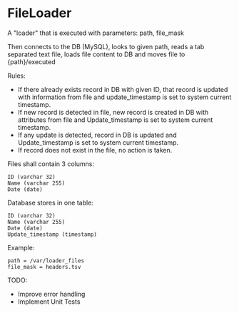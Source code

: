 
# FileLoader

A "loader" that is executed with parameters:
path, file_mask

Then connects to the DB (MySQL), looks to given path, reads a tab separated text file, loads file content to DB and moves file to {path}/executed

Rules:

- If there already exists record in DB with given ID, that record is updated with information from file and update_timestamp is set to system current timestamp.
- If new record is detected in file, new record is created in DB with attributes from file and Update_timestamp is set to system current timestamp.
- If any update is detected, record in DB is updated and Update_timestamp is set to system current timestamp.
- If record does not exist in the file, no action is taken.

Files shall contain 3 columns:

```
ID (varchar 32)
Name (varchar 255)
Date (date)
```

Database stores in one table:

```
ID (varchar 32)
Name (varchar 255)
Date (date)
Update_timestamp (timestamp)
```

Example:

```
path = /var/loader_files
file_mask = headers.tsv
```

TODO:
- Improve error handling
- Implement Unit Tests